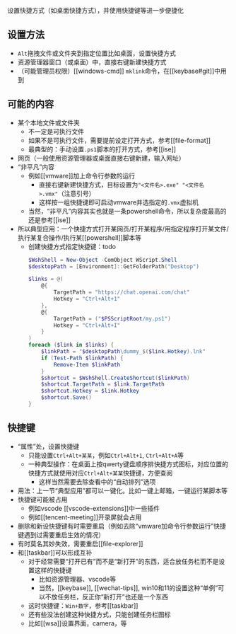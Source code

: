 设置快捷方式（如桌面快捷方式），并使用快捷键等进一步便捷化
## 设置方法
- `Alt`拖拽文件或文件夹到指定位置比如桌面，设置快捷方式
- 资源管理器窗口（或桌面）中，直接右键新建快捷方式
- （可能管理员权限）[[windows-cmd]] `mklink`命令，在[[keybase#git]]中用到
## 可能的内容
- 某个本地文件或文件夹
  - 不一定是可执行文件
  - 如果不是可执行文件，需要提前设定打开方式，参考[[file-format]]
  - 最典型的：手动设置`.ps1`脚本的打开方式，参考[[ise]]
- 网页（一般使用资源管理器或桌面直接右键新建，输入网址）
- “非平凡”内容
  - 例如[[vmware]]加上命令行参数的运行
    - 直接右键新建快捷方式，目标设置为`"<文件名>.exe" "<文件名>.vmx"`（注意引号）
    - 这样按一组快捷键即可启动vmware并选指定的`.vmx`虚拟机
  - 当然，“非平凡”内容其实也就是一条powershell命令，所以复杂度最高的还是参考[[ise]]
- 所以典型应用：一个快捷方式打开某网页/打开某程序/用指定程序打开某文件/执行某复合操作/执行某[[powershell]]脚本等
  - 创建快捷方式指定快捷键：todo
    ```powershell
    $WshShell = New-Object -ComObject WScript.Shell
    $desktopPath = [Environment]::GetFolderPath("Desktop")

    $links = @(
        @{
            TargetPath = "https://chat.openai.com/chat"
            Hotkey = "Ctrl+Alt+1"
        },
        @{
            TargetPath = ("$PSScriptRoot/my.ps1")
            Hotkey = "Ctrl+Alt+I"
        }
    )
    foreach ($link in $links) {
        $linkPath = "$desktopPath\dummy_$($link.Hotkey).lnk"
        if (Test-Path $linkPath) {
            Remove-Item $linkPath
        }
        $shortcut = $WshShell.CreateShortcut($linkPath)
        $shortcut.TargetPath = $link.TargetPath
        $shortcut.Hotkey = $link.Hotkey
        $shortcut.Save()
    }
    ```
## 快捷键
- “属性”处，设置快捷键
  - 只能设置`Ctrl+Alt+某某`，例如`Ctrl+Alt+1`, `Ctrl+Alt+A`等
  - 一种典型操作：在桌面上按qwerty键盘顺序排快捷方式图标，对应位置的快捷方式就使用对应`Ctrl+Alt+某某`快捷键，方便查阅
    - 这样当然需要去除查看中的“自动排列”选项
- 用法：上一节“典型应用”都可以一键化。比如一键上邮箱，一键运行某脚本等
- 快捷键可能被占用
  - 例如vscode [[vscode-extensions]]中一些插件
  - 例如[[tencent-meeting]]开录屏就会占用
- 删除和新设快捷键有时需要重启（例如去除“vmware加命令行参数运行”快捷键遇到过需要重启生效的情况）
- 有时莫名其妙失效，需要重启[[file-explorer]]
- 和[[taskbar]]可以形成互补
  - 对于经常需要“打开已有”而不是“新打开”的东西，适合放任务栏而不是设置这样的快捷键
    - 比如资源管理器、vscode等
    - 当然，[[keybase]], [[wechat-tips]], win10和11的设置这种“单例”可以不放任务栏，反正你“新打开”也还是一个东西
  - 这时快捷键：`Win+数字`，参考[[taskbar]]
  - 还有些没法创建这种快捷方式，只能创建任务栏图标
  - 比如[[wsa]]设置界面，camera，等